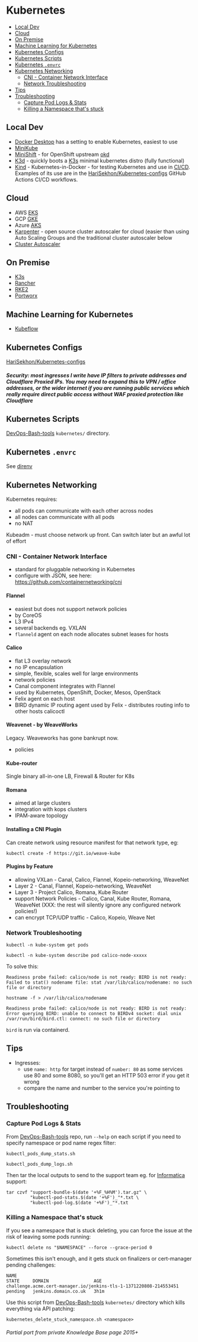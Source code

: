 # Kubernetes

<!-- INDEX_START -->

- [Local Dev](#local-dev)
- [Cloud](#cloud)
- [On Premise](#on-premise)
- [Machine Learning for Kubernetes](#machine-learning-for-kubernetes)
- [Kubernetes Configs](#kubernetes-configs)
- [Kubernetes Scripts](#kubernetes-scripts)
- [Kubernetes `.envrc`](#kubernetes-envrc)
- [Kubernetes Networking](#kubernetes-networking)
  - [CNI - Container Network Interface](#cni---container-network-interface)
  - [Network Troubleshooting](#network-troubleshooting)
- [Tips](#tips)
- [Troubleshooting](#troubleshooting)
  - [Capture Pod Logs & Stats](#capture-pod-logs--stats)
  - [Killing a Namespace that's stuck](#killing-a-namespace-thats-stuck)

<!-- INDEX_END -->

## Local Dev

- [Docker Desktop](https://www.docker.com/products/docker-desktop/) has a setting to enable Kubernetes, easiest to use
- [MiniKube](https://minikube.sigs.k8s.io/docs/start/)
- [MiniShift](https://github.com/minishift/minishift) - for OpenShift upstream [okd](https://www.okd.io/)
- [K3d](k3d.md) - quickly boots a [K3s](k3s.md) minimal kubernetes distro (fully functional)
- [Kind](kind.md) - Kubernetes-in-Docker - for testing Kubernetes and use in [CI/CD](ci-cd.md).
Examples of its use are in the [HariSekhon/Kubernetes-configs](https://github.com/HariSekhon/Kubernetes-configs)
GitHub Actions CI/CD workflows.

## Cloud

- AWS [EKS](eks.md)
- GCP [GKE](gke.md)
- Azure [AKS](aks.md)
- [Karpenter](karpenter.md) - open source cluster autoscaler for cloud (easier than using Auto Scaling
  Groups and the traditional cluster autoscaler below
- [Cluster Autoscaler](https://github.com/kubernetes/autoscaler/tree/master/cluster-autoscaler)

## On Premise

- [K3s](k3s.md)
- [Rancher](rancher.md)
- [RKE2](rke2.md)
- [Portworx](portworx.md)

## Machine Learning for Kubernetes

- [Kubeflow](https://www.kubeflow.org/)

## Kubernetes Configs

[HariSekhon/Kubernetes-configs](https://github.com/HariSekhon/Kubernetes-configs)

##### Security: most ingresses I write have IP filters to private addresses and Cloudflare Proxied IPs. You may need to expand this to VPN / office addresses, or the wider internet if you are running public services which really require direct public access without WAF proxied protection like Cloudflare

## Kubernetes Scripts

[DevOps-Bash-tools](https://github.com/HariSekhon/DevOps-Bash-tools#kubernetes)
`kubernetes/` directory.

## Kubernetes `.envrc`

See [direnv](direnv.md)

## Kubernetes Networking

Kubernetes requires:

- all pods can communicate with each other across nodes
- all nodes can communicate with all pods
- no NAT

Kubeadm - must choose network up front. Can switch later but an awful lot of effort

### CNI - Container Network Interface

- standard for pluggable networking in Kubernetes
- configure with JSON, see here:
  https://github.com/containernetworking/cni

#### Flannel

- easiest but does not support network policies
- by CoreOS
- L3 IPv4
- several backends eg. VXLAN
- `flanneld` agent on each node allocates subnet leases for hosts

#### Calico

- flat L3 overlay network
- no IP encapsulation
- simple, flexible, scales well for large environments
- network policies
- Canal component integrates with Flannel
- used by Kubernetes, OpenShift, Docker, Mesos, OpenStack
- Felix agent on each host
- BIRD dynamic IP routing agent used by Felix - distributes routing info to other hosts
  calicoctl

#### Weavenet - by WeaveWorks

Legacy. Weaveworks has gone bankrupt now.

- policies

#### Kube-router

Single binary all-in-one LB, Firewall & Router for K8s

#### Romana

- aimed at large clusters
- integration with kops clusters
- IPAM-aware topology

#### Installing a CNI Plugin

Can create network using resource manifest for that network type, eg:

```shell
kubectl create -f https://git.io/weave-kube
```

#### Plugins by Feature

- allowing VXLan - Canal, Calico, Flannel, Kopeio-networking, WeaveNet
- Layer 2 - Canal, Flannel, Kopeio-networking, WeaveNet
- Layer 3 - Project Calico, Romana, Kube Router
- support Network Policies - Calico, Canal, Kube Router, Romana, WeaveNet (XXX: the rest will silently ignore any configured network policies!)
- can encrypt TCP/UDP traffic - Calico, Kopeio, Weave Net

### Network Troubleshooting

```shell
kubectl -n kube-system get pods
```

```shell
kubectl -n kube-system describe pod calico-node-xxxxx
```

To solve this:

```shell
Readiness probe failed: calico/node is not ready: BIRD is not ready: Failed to stat() nodename file: stat /var/lib/calico/nodename: no such file or directory
```

```shell
hostname -f > /var/lib/calico/nodename
```

```
Readiness probe failed: calico/node is not ready: BIRD is not ready: Error querying BIRD: unable to connect to BIRDv4 socket: dial unix /var/run/bird/bird.ctl: connect: no such file or directory
```

`bird` is run via containerd.

## Tips

- Ingresses:
  - use `name: http` for target instead of `number: 80` as some services use 80 and some 8080, so you'll get an HTTP 503 error if you get it wrong
  - compare the name and number to the service you're pointing to

## Troubleshooting

### Capture Pod Logs & Stats

From [DevOps-Bash-tools](devops-bash-tools.md) repo,
run `--help` on each script if you need to specify namespace or pod name regex filter:

```shell
kubectl_pods_dump_stats.sh
```

```shell
kubectl_pods_dump_logs.sh
```

Then tar the local outputs to send to the support team eg. for [Informatica](informatica.md) support:

```shell
tar czvf "support-bundle-$(date '+%F_%H%M').tar.gz" \
         "kubectl-pod-stats.$(date '+%F')_"*.txt \
         "kubectl-pod-log.$(date '+%F')_"*.txt
```

### Killing a Namespace that's stuck

If you see a namespace that is stuck deleting, you can force the issue at the risk of leaving some pods running:

```shell
kubectl delete ns "$NAMESPACE" --force --grace-period 0
```

Sometimes this isn't enough, and it gets stuck on finalizers or cert-manager pending challenges:

```
NAME                                                                STATE     DOMAIN                 AGE
challenge.acme.cert-manager.io/jenkins-tls-1-1371220808-214553451   pending   jenkins.domain.co.uk   3h1m
```

Use this script from [DevOps-Bash-tools](devops-bash-tools.md) `kubernetes/` directory which kills everything via API
patching:

```shell
kubernetes_delete_stuck_namespace.sh <namespace>
```

###### Partial port from private Knowledge Base page 2015+

